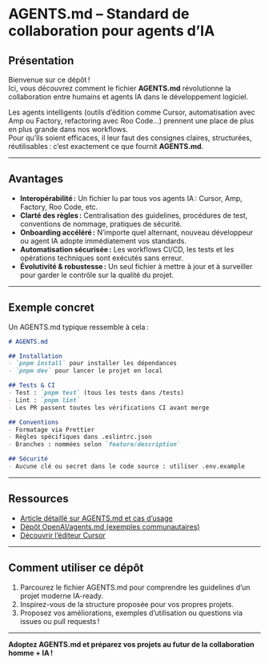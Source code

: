 # AGENTS.md – Standard de collaboration pour agents d’IA

## Présentation

Bienvenue sur ce dépôt !  
Ici, vous découvrez comment le fichier **AGENTS.md** révolutionne la collaboration entre humains et agents IA dans le développement logiciel.

Les agents intelligents (outils d’édition comme Cursor, automatisation avec Amp ou Factory, refactoring avec Roo Code…) prennent une place de plus en plus grande dans nos workflows.  
Pour qu’ils soient efficaces, il leur faut des consignes claires, structurées, réutilisables : c’est exactement ce que fournit **AGENTS.md**.

***

## Avantages

- **Interopérabilité :** Un fichier lu par tous vos agents IA : Cursor, Amp, Factory, Roo Code, etc.
- **Clarté des règles :** Centralisation des guidelines, procédures de test, conventions de nommage, pratiques de sécurité.
- **Onboarding accéléré :** N’importe quel alternant, nouveau développeur ou agent IA adopte immédiatement vos standards.
- **Automatisation sécurisée :** Les workflows CI/CD, les tests et les opérations techniques sont exécutés sans erreur.
- **Évolutivité & robustesse :** Un seul fichier à mettre à jour et à surveiller pour garder le contrôle sur la qualité du projet.

***

## Exemple concret

Un AGENTS.md typique ressemble à cela :

```markdown
# AGENTS.md

## Installation
- `pnpm install` pour installer les dépendances
- `pnpm dev` pour lancer le projet en local

## Tests & CI
- Test : `pnpm test` (tous les tests dans /tests)
- Lint : `pnpm lint`
- Les PR passent toutes les vérifications CI avant merge

## Conventions
- Formatage via Prettier
- Règles spécifiques dans .eslintrc.json
- Branches : nommées selon `feature/description`

## Sécurité
- Aucune clé ou secret dans le code source : utiliser .env.example
```

***

## Ressources

- [Article détaillé sur AGENTS.md et cas d’usage](https://www.businessdigital.fr/articles/agentsmd--le-standard-pour-collaborer-avec-les-agents-dia-en-dveloppement-logiciel)
- [Dépôt OpenAI/agents.md (exemples communautaires)](https://github.com/openai/agents.md)
- [Découvrir l’éditeur Cursor](https://www.cursor.so/)

***

## Comment utiliser ce dépôt

1. Parcourez le fichier AGENTS.md pour comprendre les guidelines d’un projet moderne IA-ready.
2. Inspirez-vous de la structure proposée pour vos propres projets.
3. Proposez vos améliorations, exemples d’utilisation ou questions via issues ou pull requests !

***

**Adoptez AGENTS.md et préparez vos projets au futur de la collaboration homme + IA !**

